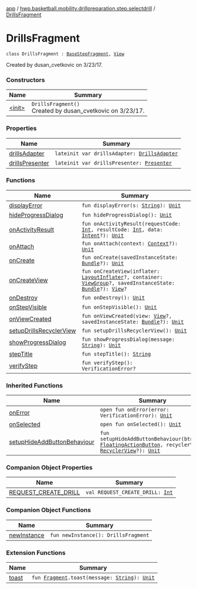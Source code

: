 [app](../../index.md) / [hwp.basketball.mobility.drillpreparation.step.selectdrill](../index.md) / [DrillsFragment](.)

# DrillsFragment

`class DrillsFragment : `[`BaseStepFragment`](../../hwp.basketball.mobility.drillpreparation.step/-base-step-fragment/index.md)`, `[`View`](../-drills-contract/-view/index.md)

Created by dusan_cvetkovic on 3/23/17.

### Constructors

| Name | Summary |
|---|---|
| [&lt;init&gt;](-init-.md) | `DrillsFragment()`<br>Created by dusan_cvetkovic on 3/23/17. |

### Properties

| Name | Summary |
|---|---|
| [drillsAdapter](drills-adapter.md) | `lateinit var drillsAdapter: `[`DrillsAdapter`](../-drills-adapter/index.md) |
| [drillsPresenter](drills-presenter.md) | `lateinit var drillsPresenter: `[`Presenter`](../-drills-contract/-presenter/index.md) |

### Functions

| Name | Summary |
|---|---|
| [displayError](display-error.md) | `fun displayError(s: `[`String`](https://kotlinlang.org/api/latest/jvm/stdlib/kotlin/-string/index.html)`): `[`Unit`](https://kotlinlang.org/api/latest/jvm/stdlib/kotlin/-unit/index.html) |
| [hideProgressDialog](hide-progress-dialog.md) | `fun hideProgressDialog(): `[`Unit`](https://kotlinlang.org/api/latest/jvm/stdlib/kotlin/-unit/index.html) |
| [onActivityResult](on-activity-result.md) | `fun onActivityResult(requestCode: `[`Int`](https://kotlinlang.org/api/latest/jvm/stdlib/kotlin/-int/index.html)`, resultCode: `[`Int`](https://kotlinlang.org/api/latest/jvm/stdlib/kotlin/-int/index.html)`, data: `[`Intent`](https://developer.android.com/reference/android/content/Intent.html)`?): `[`Unit`](https://kotlinlang.org/api/latest/jvm/stdlib/kotlin/-unit/index.html) |
| [onAttach](on-attach.md) | `fun onAttach(context: `[`Context`](https://developer.android.com/reference/android/content/Context.html)`?): `[`Unit`](https://kotlinlang.org/api/latest/jvm/stdlib/kotlin/-unit/index.html) |
| [onCreate](on-create.md) | `fun onCreate(savedInstanceState: `[`Bundle`](https://developer.android.com/reference/android/os/Bundle.html)`?): `[`Unit`](https://kotlinlang.org/api/latest/jvm/stdlib/kotlin/-unit/index.html) |
| [onCreateView](on-create-view.md) | `fun onCreateView(inflater: `[`LayoutInflater`](https://developer.android.com/reference/android/view/LayoutInflater.html)`?, container: `[`ViewGroup`](https://developer.android.com/reference/android/view/ViewGroup.html)`?, savedInstanceState: `[`Bundle`](https://developer.android.com/reference/android/os/Bundle.html)`?): `[`View`](https://developer.android.com/reference/android/view/View.html)`?` |
| [onDestroy](on-destroy.md) | `fun onDestroy(): `[`Unit`](https://kotlinlang.org/api/latest/jvm/stdlib/kotlin/-unit/index.html) |
| [onStepVisible](on-step-visible.md) | `fun onStepVisible(): `[`Unit`](https://kotlinlang.org/api/latest/jvm/stdlib/kotlin/-unit/index.html) |
| [onViewCreated](on-view-created.md) | `fun onViewCreated(view: `[`View`](https://developer.android.com/reference/android/view/View.html)`?, savedInstanceState: `[`Bundle`](https://developer.android.com/reference/android/os/Bundle.html)`?): `[`Unit`](https://kotlinlang.org/api/latest/jvm/stdlib/kotlin/-unit/index.html) |
| [setupDrillsRecyclerView](setup-drills-recycler-view.md) | `fun setupDrillsRecyclerView(): `[`Unit`](https://kotlinlang.org/api/latest/jvm/stdlib/kotlin/-unit/index.html) |
| [showProgressDialog](show-progress-dialog.md) | `fun showProgressDialog(message: `[`String`](https://kotlinlang.org/api/latest/jvm/stdlib/kotlin/-string/index.html)`): `[`Unit`](https://kotlinlang.org/api/latest/jvm/stdlib/kotlin/-unit/index.html) |
| [stepTitle](step-title.md) | `fun stepTitle(): `[`String`](https://kotlinlang.org/api/latest/jvm/stdlib/kotlin/-string/index.html) |
| [verifyStep](verify-step.md) | `fun verifyStep(): VerificationError?` |

### Inherited Functions

| Name | Summary |
|---|---|
| [onError](../../hwp.basketball.mobility.drillpreparation.step/-base-step-fragment/on-error.md) | `open fun onError(error: VerificationError): `[`Unit`](https://kotlinlang.org/api/latest/jvm/stdlib/kotlin/-unit/index.html) |
| [onSelected](../../hwp.basketball.mobility.drillpreparation.step/-base-step-fragment/on-selected.md) | `open fun onSelected(): `[`Unit`](https://kotlinlang.org/api/latest/jvm/stdlib/kotlin/-unit/index.html) |
| [setupHideAddButtonBehaviour](../../hwp.basketball.mobility.drillpreparation.step/-base-step-fragment/setup-hide-add-button-behaviour.md) | `fun setupHideAddButtonBehaviour(btnAdd: `[`FloatingActionButton`](https://developer.android.com/reference/android/support/design/widget/FloatingActionButton.html)`, recyclerView: `[`RecyclerView`](https://developer.android.com/reference/android/support/v7/widget/RecyclerView.html)`?): `[`Unit`](https://kotlinlang.org/api/latest/jvm/stdlib/kotlin/-unit/index.html) |

### Companion Object Properties

| Name | Summary |
|---|---|
| [REQUEST_CREATE_DRILL](-r-e-q-u-e-s-t_-c-r-e-a-t-e_-d-r-i-l-l.md) | `val REQUEST_CREATE_DRILL: `[`Int`](https://kotlinlang.org/api/latest/jvm/stdlib/kotlin/-int/index.html) |

### Companion Object Functions

| Name | Summary |
|---|---|
| [newInstance](new-instance.md) | `fun newInstance(): DrillsFragment` |

### Extension Functions

| Name | Summary |
|---|---|
| [toast](../../hwp.basketball.mobility.util/android.support.v4.app.-fragment/toast.md) | `fun `[`Fragment`](https://developer.android.com/reference/android/support/v4/app/Fragment.html)`.toast(message: `[`String`](https://kotlinlang.org/api/latest/jvm/stdlib/kotlin/-string/index.html)`): `[`Unit`](https://kotlinlang.org/api/latest/jvm/stdlib/kotlin/-unit/index.html) |

